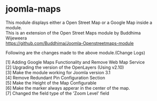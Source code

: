 joomla-maps
===========

This module displays either a Open Street Map or a Google Map inside a module.<br>
This is an extension of the Open Street Maps module by Buddhima Wijeweera <br>
https://github.com/Buddhima/Joomla-Openstreetmaps-module<br>

Following are the changes made to the above module.(Change Logs)<br>

[1] Adding Google Maps Functionality and Remove Web Map Service<br>
[2] Upgrading the version of the OpenLayers (Using v2.10)<br>
[3] Make the module working for Joomla version 3.1<br>
[4] Remove Redundant Pin Configuration Section<br>
[5] Make the Height of the Map Configurable<br>
[6] Make the marker always apperar in the center of the map.<br>
[7] Changed the field type of the 'Zoom Level' field
